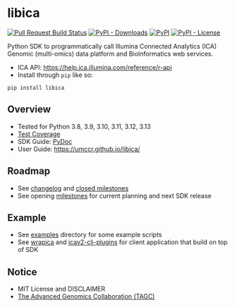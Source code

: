 # libica

[![Pull Request Build Status](https://github.com/umccr/libica/workflows/Pull%20Request%20Build/badge.svg)](https://github.com/umccr/libica/actions) 
[![PyPI - Downloads](https://img.shields.io/pypi/dm/libica?style=flat)](https://pypistats.org/packages/libica) 
[![PyPI](https://img.shields.io/pypi/v/libica?style=flat)](https://pypi.org/project/libica) 
[![PyPI - License](https://img.shields.io/pypi/l/libica?style=flat)](https://opensource.org/licenses/MIT)

Python SDK to programmatically call Illumina Connected Analytics (ICA) Genomic (multi-omics) data platform and BioInformatics web services.

- ICA API: https://help.ica.illumina.com/reference/r-api
- Install through ``pip`` like so:
```commandline
pip install libica
```

## Overview

- Tested for Python 3.8, 3.9, 3.10, 3.11, 3.12, 3.13
- [Test Coverage](https://umccr.github.io/libica/coverage/)
- SDK Guide: [PyDoc](https://umccr.github.io/libica/libica/)
- User Guide: https://umccr.github.io/libica/

## Roadmap

- See [changelog](https://github.com/umccr/libica/blob/main/CHANGELOG.md) and [closed milestones](https://github.com/umccr/libica/milestones?state=closed)
- See opening [milestones](https://github.com/umccr/libica/milestones) for current planning and next SDK release

## Example

- See [examples](https://github.com/umccr/libica/tree/main/examples) directory for some example scripts
- See [wrapica](https://github.com/umccr/wrapica) and [icav2-cli-plugins](https://github.com/umccr/icav2-cli-plugins) for client application that build on top of SDK

## Notice

- MIT License and DISCLAIMER
- [The Advanced Genomics Collaboration (TAGC)](https://www.tagcaustralia.com)
